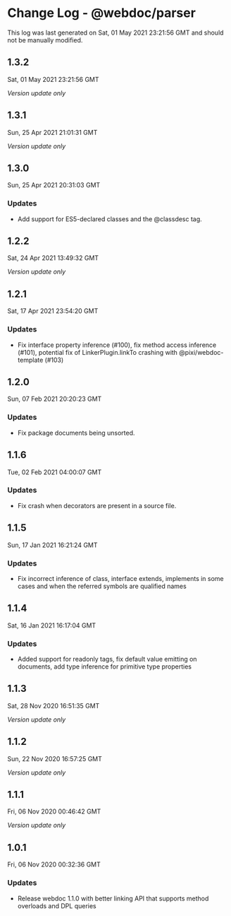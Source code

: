 # Change Log - @webdoc/parser

This log was last generated on Sat, 01 May 2021 23:21:56 GMT and should not be manually modified.

## 1.3.2
Sat, 01 May 2021 23:21:56 GMT

*Version update only*

## 1.3.1
Sun, 25 Apr 2021 21:01:31 GMT

*Version update only*

## 1.3.0
Sun, 25 Apr 2021 20:31:03 GMT

### Updates

- Add support for ES5-declared classes and the @classdesc tag.

## 1.2.2
Sat, 24 Apr 2021 13:49:32 GMT

*Version update only*

## 1.2.1
Sat, 17 Apr 2021 23:54:20 GMT

### Updates

- Fix interface property inference (#100), fix method access inference (#101), potential fix of LinkerPlugin.linkTo crashing with @pixi/webdoc-template (#103)

## 1.2.0
Sun, 07 Feb 2021 20:20:23 GMT

### Updates

- Fix package documents being unsorted.

## 1.1.6
Tue, 02 Feb 2021 04:00:07 GMT

### Updates

- Fix crash when decorators are present in a source file.

## 1.1.5
Sun, 17 Jan 2021 16:21:24 GMT

### Updates

- Fix incorrect inference of class, interface extends, implements in some cases and when the referred symbols are qualified names

## 1.1.4
Sat, 16 Jan 2021 16:17:04 GMT

### Updates

- Added support for readonly tags, fix default value emitting on documents, add type inference for primitive type properties

## 1.1.3
Sat, 28 Nov 2020 16:51:35 GMT

*Version update only*

## 1.1.2
Sun, 22 Nov 2020 16:57:25 GMT

*Version update only*

## 1.1.1
Fri, 06 Nov 2020 00:46:42 GMT

*Version update only*

## 1.0.1
Fri, 06 Nov 2020 00:32:36 GMT

### Updates

- Release webdoc 1.1.0 with better linking API that supports method overloads and DPL queries

